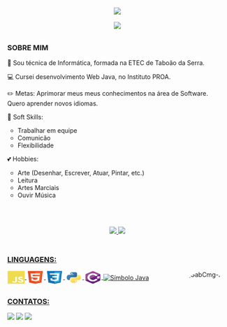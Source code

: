##
##

<!--APRESENTAÇÃO-->

<div align=center>
  
  <br>
  
  <p align="center">
    <img src="https://readme-typing-svg.herokuapp.com/?lines=Hello,+World!+<3&font=Fira%10Code&center=true&width=800&height=30%22%3E&color=FC6D95">
  </p>
  
  <p align="center">
    <img src="https://readme-typing-svg.herokuapp.com/?lines=Me+chamo+Gabriela+Camargo.+Seja+Bem+Vindo+ao+meu+perfil!&font=Fira%10Code&center=true&width=800&height=30%22%3E&color=FC6D95">
  </p>
            
</div>

##
##


<!--SOBRE MIM-->

<div>
  <h3>SOBRE MIM</h3>
  <p> 🌱 Sou técnica de Informática, formada na ETEC de Taboão da Serra.</p>
  <p> 💻 Cursei desenvolvimento Web Java, no Instituto PROA. </p>
  <p> ✏️ Metas: Aprimorar meus meus conhecimentos na área de Software. Quero aprender novos idiomas.</p>
  <p> 🤔 Soft Skills:</p>
  <ul style="list-style-type: circle">
      <li>Trabalhar em equipe</li>
      <li>Comunicão</li>
      <li>Flexibilidade</li>
  </ul>
  <p> 💕 Hobbies: </p>
    <ul style="list-style-type: circle">
      <li>Arte (Desenhar, Escrever, Atuar, Pintar, etc.)</li>
      <li>Leitura</li>
      <li>Artes Marciais</li>
      <li>Ouvir Música</li>
  </ul>
</div>

<!-- Linha -->
  
  ##

<br>

<!-- INFORMAÇÕES GITHUB -->

<br>

<!-- Mudar Nick: GabiCmg - Mudar tema (theme): Dracula/Dark/etc -->
<div align="center">
  <a href="https://github.com/GabiCmg">
  <img height="160em" src="https://github-readme-stats.vercel.app/api?username=GabiCmg&show_icons=true&theme=dracula&include_all_commits=true&count_private=true"/>
  <img height="160em" src="https://github-readme-stats.vercel.app/api/top-langs/?username=GabiCmg&layout=compact&langs_count=7&theme=dracula"/>
</div>

<br> 
  
<!-- LINHA -->
  
  ##
  
<!-- LINGUAGENS QUE CONHEÇO -->
  
<div style="display: inline_block">
  <h3>LINGUAGENS:</h3>
  <img align="center" alt="Símbolo JavaScript" height="30" width="40" src="https://raw.githubusercontent.com/devicons/devicon/master/icons/javascript/javascript-plain.svg">
  <img align="center" alt="Símbolo HTML" height="30" width="40" src="https://raw.githubusercontent.com/devicons/devicon/master/icons/html5/html5-original.svg">
  <img align="center" alt="Símbolo CSS" height="30" width="40" src="https://raw.githubusercontent.com/devicons/devicon/master/icons/css3/css3-original.svg">
  <img align="center" alt="Símbolo Python" height="30" width="40" src="https://raw.githubusercontent.com/devicons/devicon/master/icons/python/python-original.svg">
  <img align="center" alt="Símbolo Csharp" height="30" width="40" src="https://raw.githubusercontent.com/devicons/devicon/master/icons/csharp/csharp-original.svg">
  <img align="center" alt="Símbolo Java" height="30" width="40" src="https://cdn.jsdelivr.net/gh/devicons/devicon/icons/java/java-original.svg" />
  <!-- Mais Icons: https://devicon.dev/ -->
  <img align="right" alt="GabCmg-Pic" height="150" style="border-radius:50px;" src="https://i.pinimg.com/originals/0b/9a/4d/0b9a4d4abd9c024f363c646a267f80d4.gif">
</div>
 
<!-- LINHA -->
  
  ##
  
<!-- CONTATOS -->
  
<div> 
  <h3>CONTATOS:</h3>
  <!-- https://dev.to/envoy_/150-badges-for-github-pnk -->
  <!-- https://shields.io/ -->
  <a href="https://www.instagram.com/gabicamaroli/" target="_blank"><img src="https://img.shields.io/badge/-Instagram-%23E4405F?style=for-the-badge&logo=instagram&logoColor=white" target="_blank"></a>
  <a href = "mailto:gabriela.camaroli@gmail.com"><img src="https://img.shields.io/badge/-Gmail-%23333?style=for-the-badge&logo=gmail&logoColor=white" target="_blank"></a>
  <a href="https://www.linkedin.com/in/gabriela-c-oliveira-4b7078232/" target="_blank"><img src="https://img.shields.io/badge/-LinkedIn-%230077B5?style=for-the-badge&logo=linkedin&logoColor=white" target="_blank"></a> 
 
</div>
